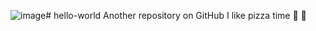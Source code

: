 ![image](https://github.com/Spike184/hello-world/assets/74052877/553d51d7-cf1e-49ec-9c7f-6f3e0cbdc60f)# hello-world
Another repository on GitHub
I like pizza time 🍕 🍕
